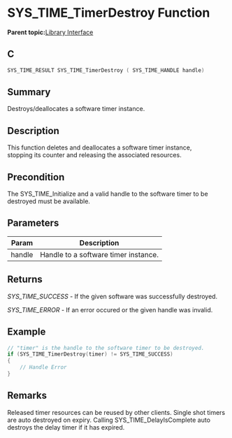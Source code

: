 # SYS\_TIME\_TimerDestroy Function

**Parent topic:**[Library Interface](GUID-3D84F884-122D-4A4A-95DA-DFD8C2E84650.md)

## C

```c
SYS_TIME_RESULT SYS_TIME_TimerDestroy ( SYS_TIME_HANDLE handle)
```

## Summary

Destroys/deallocates a software timer instance.

## Description

This function deletes and deallocates a software timer instance,<br />stopping its counter and releasing the associated resources.

## Precondition

The SYS\_TIME\_Initialize and a valid handle to the software timer to be destroyed must be available.

## Parameters

|Param|Description|
|-----|-----------|
|handle|Handle to a software timer instance.|

## Returns

*SYS\_TIME\_SUCCESS* - If the given software was successfully destroyed.

*SYS\_TIME\_ERROR* - If an error occured or the given handle was invalid.

## Example

```c
// "timer" is the handle to the software timer to be destroyed.
if (SYS_TIME_TimerDestroy(timer) != SYS_TIME_SUCCESS)
{
    // Handle Error
}
```

## Remarks

Released timer resources can be reused by other clients. Single shot timers are auto destroyed on expiry. Calling SYS\_TIME\_DelayIsComplete auto destroys the delay timer if it has expired.

